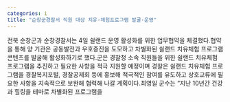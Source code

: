 ```yaml
---
categories: i
title: "순창군경찰서 직원 대상 치유·체험프로그램 발굴·운영"
---
```

전북 순창군과 순창경찰서는 4일 쉴랜드 운영 활성화를 위한 업무협약을 체결했다.협약을 통해 양 기관은 공동발전과 우호증진을 도모하고 차별화된 쉴랜드 치유체험 프로그램 콘텐츠를 발굴해 활성화하기로 했다.군은 경찰청 소속 직원들을 위한 쉴랜드 치유체험 프로그램을 추진하고 필요한 사항을 적극 지원할 예정이며 경찰은 쉴랜드 치유체험 프로그램을 경찰복지포털, 경찰공제회 등에 홍보해 적극적인 참여를 유도하고 상호교류에 필요한 사항을 지속적으로 보완해 협력해 나갈 계획이다.최영일 군수는 “지난 10년간 건강과 힐링을 테마로 차별화된 프로그램을